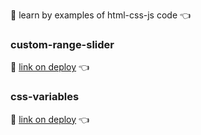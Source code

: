 :runner: learn by examples of html-css-js code :point_left:

### custom-range-slider
:eyes: [link on deploy](https://redvoxdev.github.io/learn-by-examples/custom-range-slider) :point_left:

### css-variables
:eyes: [link on deploy](https://redvoxdev.github.io/learn-by-examples/css-variables) :point_left:
